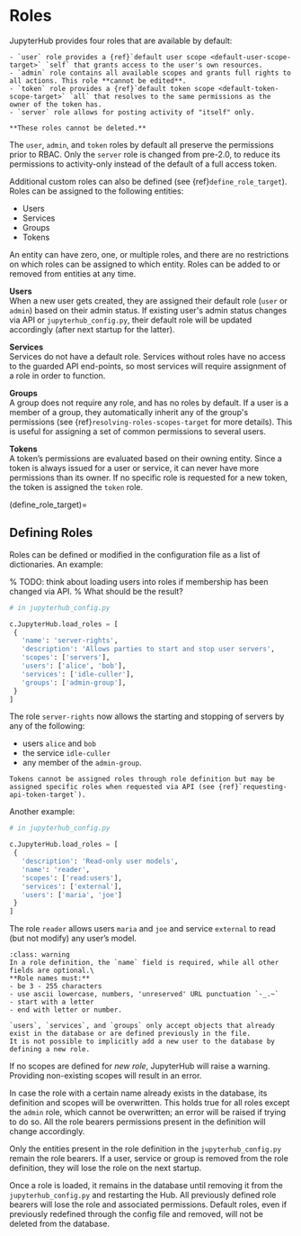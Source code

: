 # Roles

JupyterHub provides four roles that are available by default:

```{admonition} **Default roles**
- `user` role provides a {ref}`default user scope <default-user-scope-target>` `self` that grants access to the user's own resources.
- `admin` role contains all available scopes and grants full rights to all actions. This role **cannot be edited**.
- `token` role provides a {ref}`default token scope <default-token-scope-target>` `all` that resolves to the same permissions as the owner of the token has.
- `server` role allows for posting activity of "itself" only.

**These roles cannot be deleted.**
```

The `user`, `admin`, and `token` roles by default all preserve the permissions prior to RBAC.
Only the `server` role is changed from pre-2.0, to reduce its permissions to activity-only
instead of the default of a full access token.

Additional custom roles can also be defined (see {ref}`define_role_target`).
Roles can be assigned to the following entities:

- Users
- Services
- Groups
- Tokens

An entity can have zero, one, or multiple roles, and there are no restrictions on which roles can be assigned to which entity. Roles can be added to or removed from entities at any time.

**Users** \
When a new user gets created, they are assigned their default role (`user` or `admin`) based on their admin status. If existing user's admin status changes via API or `jupyterhub_config.py`, their default role will be updated accordingly (after next startup for the latter).

**Services** \
Services do not have a default role. Services without roles have no access to the guarded API end-points, so most services will require assignment of a role in order to function.

**Groups** \
A group does not require any role, and has no roles by default. If a user is a member of a group, they automatically inherit any of the group's permissions (see {ref}`resolving-roles-scopes-target` for more details). This is useful for assigning a set of common permissions to several users.

**Tokens** \
A token’s permissions are evaluated based on their owning entity. Since a token is always issued for a user or service, it can never have more permissions than its owner. If no specific role is requested for a new token, the token is assigned the `token` role.

(define_role_target)=

## Defining Roles

Roles can be defined or modified in the configuration file as a list of dictionaries. An example:

% TODO: think about loading users into roles if membership has been changed via API.
% What should be the result?

```python
# in jupyterhub_config.py

c.JupyterHub.load_roles = [
 {
   'name': 'server-rights',
   'description': 'Allows parties to start and stop user servers',
   'scopes': ['servers'],
   'users': ['alice', 'bob'],
   'services': ['idle-culler'],
   'groups': ['admin-group'],
 }
]
```

The role `server-rights` now allows the starting and stopping of servers by any of the following:

- users `alice` and `bob`
- the service `idle-culler`
- any member of the `admin-group`.

```{attention}
Tokens cannot be assigned roles through role definition but may be assigned specific roles when requested via API (see {ref}`requesting-api-token-target`).
```

Another example:

```python
# in jupyterhub_config.py

c.JupyterHub.load_roles = [
 {
   'description': 'Read-only user models',
   'name': 'reader',
   'scopes': ['read:users'],
   'services': ['external'],
   'users': ['maria', 'joe']
 }
]
```

The role `reader` allows users `maria` and `joe` and service `external` to read (but not modify) any user’s model.

```{admonition} Requirements
:class: warning
In a role definition, the `name` field is required, while all other fields are optional.\
**Role names must:**
- be 3 - 255 characters
- use ascii lowercase, numbers, 'unreserved' URL punctuation `-_.~`
- start with a letter
- end with letter or number.

`users`, `services`, and `groups` only accept objects that already exist in the database or are defined previously in the file.
It is not possible to implicitly add a new user to the database by defining a new role.
```

If no scopes are defined for _new role_, JupyterHub will raise a warning. Providing non-existing scopes will result in an error.

In case the role with a certain name already exists in the database, its definition and scopes will be overwritten. This holds true for all roles except the `admin` role, which cannot be overwritten; an error will be raised if trying to do so. All the role bearers permissions present in the definition will change accordingly.

Only the entities present in the role definition in the `jupyterhub_config.py` remain the role bearers. If a user, service or group is removed from the role definition, they will lose the role on the next startup.

Once a role is loaded, it remains in the database until removing it from the `jupyterhub_config.py` and restarting the Hub. All previously defined role bearers will lose the role and associated permissions. Default roles, even if previously redefined through the config file and removed, will not be deleted from the database.
